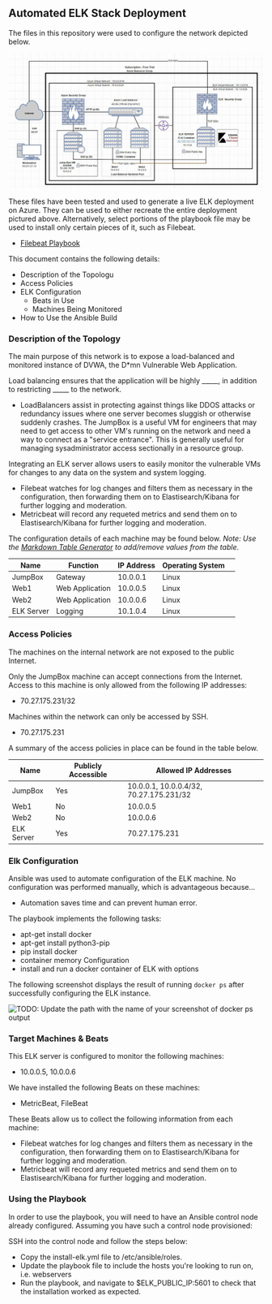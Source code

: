 ## Automated ELK Stack Deployment

The files in this repository were used to configure the network depicted below.

![Network Diagram](Diagrams/groupdiagramelk.jpg)

These files have been tested and used to generate a live ELK deployment on Azure. They can be used to either recreate the entire deployment pictured above. Alternatively, select portions of the playbook file may be used to install only certain pieces of it, such as Filebeat.

  - [Filebeat Playbook](Ansible/filebeat-playbook.yml)

This document contains the following details:
- Description of the Topologu
- Access Policies
- ELK Configuration
  - Beats in Use
  - Machines Being Monitored
- How to Use the Ansible Build


### Description of the Topology

The main purpose of this network is to expose a load-balanced and monitored instance of DVWA, the D*mn Vulnerable Web Application.

Load balancing ensures that the application will be highly _____, in addition to restricting _____ to the network.
- LoadBalancers assist in protecting against things like DDOS attacks or redundancy issues where one server becomes sluggish or otherwise suddenly crashes. The JumpBox is a useful VM for engineers that may need to get access to other VM's running on the network and need a way to connect as a "service entrance". This is generally useful for managing sysadministrator access sectionally in a resource group.

Integrating an ELK server allows users to easily monitor the vulnerable VMs for changes to any data on the system and system logging.
- Filebeat watches for log changes and filters them as necessary in the configuration, then forwarding them on to Elastisearch/Kibana for further logging and moderation.
- Metricbeat will record any requeted metrics and send them on to Elastisearch/Kibana for further logging and moderation.

The configuration details of each machine may be found below.
_Note: Use the [Markdown Table Generator](http://www.tablesgenerator.com/markdown_tables) to add/remove values from the table_.

| Name       | Function        | IP Address | Operating System |   |
|------------|-----------------|------------|------------------|---|
| JumpBox    | Gateway         | 10.0.0.1   | Linux            |   |
| Web1       | Web Application | 10.0.0.5   | Linux            |   |
| Web2       | Web Application | 10.0.0.6   | Linux            |   |
| ELK Server | Logging         | 10.1.0.4   | Linux            |   |

### Access Policies

The machines on the internal network are not exposed to the public Internet. 

Only the JumpBox machine can accept connections from the Internet. Access to this machine is only allowed from the following IP addresses:
- 70.27.175.231/32

Machines within the network can only be accessed by SSH.
- 70.27.175.231

A summary of the access policies in place can be found in the table below.

| Name       | Publicly Accessible | Allowed IP Addresses                    |
|------------|---------------------|-----------------------------------------|
| JumpBox    | Yes                 | 10.0.0.1, 10.0.0.4/32, 70.27.175.231/32 |
| Web1       | No                  | 10.0.0.5                                |
| Web2       | No                  | 10.0.0.6                                |
| ELK Server | Yes                 | 70.27.175.231                           |

### Elk Configuration

Ansible was used to automate configuration of the ELK machine. No configuration was performed manually, which is advantageous because...
- Automation saves time and can prevent human error.

The playbook implements the following tasks:
- apt-get install docker
- apt-get install python3-pip
- pip install docker
- container memory Configuration
- install and run a docker container of ELK with options

The following screenshot displays the result of running `docker ps` after successfully configuring the ELK instance.

![TODO: Update the path with the name of your screenshot of docker ps output](Images/docker_ps_output.png)

### Target Machines & Beats
This ELK server is configured to monitor the following machines:
- 10.0.0.5, 10.0.0.6

We have installed the following Beats on these machines:
- MetricBeat, FileBeat

These Beats allow us to collect the following information from each machine:
- Filebeat watches for log changes and filters them as necessary in the configuration, then forwarding them on to Elastisearch/Kibana for further logging and moderation. 
- Metricbeat will record any requeted metrics and send them on to Elastisearch/Kibana for further logging and moderation.

### Using the Playbook
In order to use the playbook, you will need to have an Ansible control node already configured. Assuming you have such a control node provisioned: 

SSH into the control node and follow the steps below:
- Copy the install-elk.yml file to /etc/ansible/roles.
- Update the playbook file to include the hosts you're looking to run on, i.e. webservers
- Run the playbook, and navigate to $ELK_PUBLIC_IP:5601 to check that the installation worked as expected.